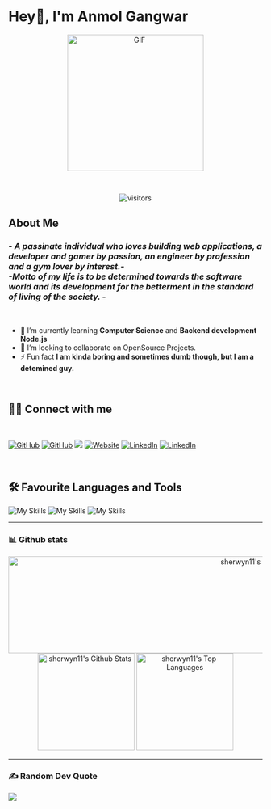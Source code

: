 # Hey👋, I'm Anmol Gangwar

<p align="center">
<img align="center" height="270px" alt="GIF" src="https://i.imgur.com/I7wtR8P.png" />
</p>
<br/>
<p align="center">
    <img   align="center" alt="visitors" src="https://komarev.com/ghpvc/?username=cyberboyanmol" />
</p>

## About Me

 <h3>- <i>A passinate individual who loves building web applications, a developer and gamer by passion, an engineer by profession and a gym lover by interest.-
 <br/>
 -Motto  of my life is to be determined towards the software world and its development for the betterment in the standard of living of the society.
 </i>-</h3>
 <br/>

- 🌱 I’m currently learning **Computer Science** and **Backend development Node.js**
- 🤝 I’m looking to collaborate on OpenSource Projects.
- ⚡ Fun fact **I am kinda boring and sometimes dumb though, but I am a detemined guy.**


<br/>
<!-- - 🤝 I’m looking for help with **how to excel in competitive programming** -->
<!-- - 💬 Ask me about **Node.js, ReactJS,** -->
<!-- - 👯 I’m looking to collaborate on **Any Backend development or App Development projects** -->

## 🙋‍♂️ Connect with me

<br/>
<!-- Badges template - https://github.com/badges/shields -->
<p align="left">
<a href="https://github.com/cyberboyanmol"><img alt="GitHub" title="GitHub" src="https://img.shields.io/badge/github-black?style=for-the-badge&logo=Github&logoColor=white"/></a>
<a href="https://instagram.com/robin_anmol"><img alt="GitHub" title="GitHub" src="https://img.shields.io/badge/Instagram-%23E4405F.svg?style=for-the-badge&logo=Instagram&logoColor=white"/></a>
  <a href="https://discord.com/users/robin_anmol" target="_blank" rel="noreferrer"><img src="https://img.shields.io/badge/-Discord-777777?style=for-the-badge&logoColor=white&logo=discord"  /></a>
  <a href="https://www.facebook.com/anmol.gangwar.73594/"><img alt="Website" title="My Website" src="https://img.shields.io/badge/Facebook-%231877F2.svg?style=for-the-badge&logo=Facebook&logoColor=white"/></a> 
  <a href="https://www.linkedin.com/in/robinanmol/"><img alt="LinkedIn" title="My LinkedIn" src="https://img.shields.io/badge/linkedin-informational?style=for-the-badge&logo=linkedin&logoColor=white"/></a>
  <a href="https://gmail.com"><img alt="LinkedIn" title="My LinkedIn" src="https://img.shields.io/badge/Gmail-D14836?style=for-the-badge&logo=gmail&logoColor=white"/></a>
</p>
<!-- Some badges are from https://github.com/Ileriayo/markdown-badges -->
<br/>

## 🛠 Favourite Languages and Tools

<p align="left"> 
   
![My Skills](https://skillicons.dev/icons?i=c,cpp,python,javascript,typescript,react,nodejs,expressjs,mongodb,)
![My Skills](https://skillicons.dev/icons?i=bootstrap,styledcomponents,css,tailwind,scss,firebase,mui,redux,nextjs)
![My Skills](https://skillicons.dev/icons?i=heroku,netlify,linux,webpack,photoshop,figma,git,github)

---

### 📊 Github stats

<p align="center">
<a href="https://github.com/cyberboyanmol/github-readme-streak-stats"><img title="🔥 Get streak stats for your profile at git.io/streak-stats" alt="sherwyn11's streak" src="https://github-readme-streak-stats.herokuapp.com/?user=cyberboyanmol&theme=tokyonight&hide_border=true" height="192px" width="950px"/></a>
<a href="https://github.com/cyberboyanmol/github-readme-stats"><img alt="sherwyn11's Github Stats" src="https://github-readme-stats.vercel.app/api?username=cyberboyanmol&show_icons=true&count_private=true&theme=tokyonight&hide_border=true&card_width=300px" height="192px"/></a>
<a href="https://github.com/cyberboyanmol/github-readme-stats"><img alt="sherwyn11's Top Languages" src="https://github-readme-stats.vercel.app/api/top-langs/?username=cyberboyanmol&langs_count=8&layout=compact&theme=tokyonight&hide_border=true&card_width=300px" height="192px"/></a>
 </p>
 
---
### ✍️ Random Dev Quote
![](https://quotes-github-readme.vercel.app/api?type=horizontal&theme=radical)

<!--[![](https://visitcount.itsvg.in/api?id=robin-anmol&icon=0&color=0)](https://visitcount.itsvg.in)-->
